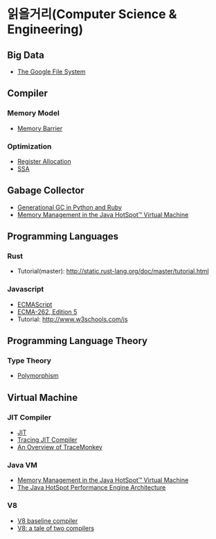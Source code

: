 # 읽을거리(Computer Science & Engineering)

## Big Data
* [The Google File System]


## Compiler

### Memory Model
* [Memory Barrier]

### Optimization
* [Register Allocation]
* [SSA]


## Gabage Collector
* [Generational GC in Python and Ruby]
* [Memory Management in the Java HotSpot™ Virtual Machine]


## Programming Languages

### Rust
* Tutorial(master): http://static.rust-lang.org/doc/master/tutorial.html

### Javascript
* [ECMAScript]
 * [ECMA-262, Edition 5]
* Tutorial: http://www.w3schools.com/js


## Programming Language Theory

### Type Theory
* [Polymorphism]


## Virtual Machine

### JIT Compiler
* [JIT]
* [Tracing JIT Compiler]
 * [An Overview of TraceMonkey]

### Java VM
* [Memory Management in the Java HotSpot™ Virtual Machine]
* [The Java HotSpot Performance Engine Architecture]

### V8
* [V8 baseline compiler]
* [V8: a tale of two compilers]



[An Overview of TraceMonkey]: https://hacks.mozilla.org/2009/07/tracemonkey-overview/

[ECMAScript]: http://www.ecmascript.org
[ECMA-262, Edition 5]: http://www.ecma-international.org/publications/files/ECMA-ST/Ecma-262.pdf

[Generational GC in Python and Ruby]: http://patshaughnessy.net/2013/10/30/generational-gc-in-python-and-ruby

[Memory Barrier]: http://en.wikipedia.org/wiki/Memory_barrier
[Memory Management in the Java HotSpot™ Virtual Machine]: http://www.oracle.com/technetwork/java/javase/memorymanagement-whitepaper-150215.pdf

[JIT]: http://en.wikipedia.org/wiki/Just-in-time_compilation

[Polymorphism]: http://en.wikipedia.org/wiki/Polymorphism_(computer_science)

[Register Allocation]: http://en.wikipedia.org/wiki/Register_allocation

[SSA]: http://en.wikipedia.org/wiki/Static_single_assignment_form

[The Google File System]: http://static.googleusercontent.com/media/research.google.com/ko//archive/gfs-sosp2003.pdf
[The Java HotSpot Performance Engine Architecture]: http://www.oracle.com/technetwork/java/whitepaper-135217.html
[Tracing JIT Compiler]: http://en.wikipedia.org/wiki/Tracing_just-in-time_compilation

[V8: a tale of two compilers]: http://wingolog.org/archives/2011/07/05/v8-a-tale-of-two-compilers
[V8 baseline compiler]: http://wingolog.org/archives/2013/04/18/inside-full-codegen-v8s-baseline-compiler
